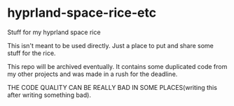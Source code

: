 # hyprland-space-rice-etc
Stuff for my hyprland space rice

This isn't meant to be used directly. Just a place to put and share some stuff for the rice.

This repo will be archived eventually. It contains some duplicated code from my other projects and was made in a rush for the deadline.

THE CODE QUALITY CAN BE REALLY BAD IN SOME PLACES(writing this after writing something bad).
